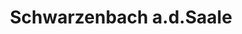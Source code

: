 ---
title: Schwarzenbach a.d.Saale
url: /schwarzenbach-a-d-saale/
latitude: 50.223
longitude: 11.935
---
